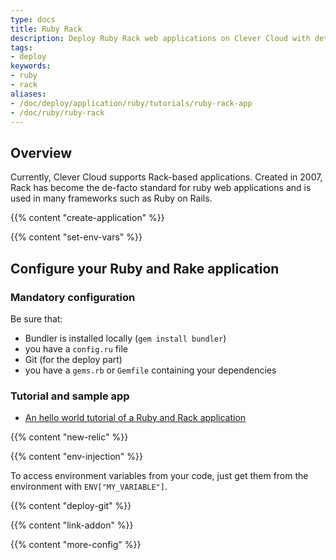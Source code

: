 ```yaml
---
type: docs
title: Ruby Rack
description: Deploy Ruby Rack web applications on Clever Cloud with detailed step-by-step tutorials and configuration examples
tags:
- deploy
keywords:
- ruby
- rack
aliases:
- /doc/deploy/application/ruby/tutorials/ruby-rack-app
- /doc/ruby/ruby-rack
---
```


## Overview

Currently, Clever Cloud supports Rack-based applications.
Created in 2007, Rack has become the de-facto standard for ruby web applications and is used in many frameworks such as Ruby on Rails.

{{% content "create-application" %}}

 {{% content "set-env-vars" %}}

## Configure your Ruby and Rake application

### Mandatory configuration

Be sure that:

* Bundler is installed locally (`gem install bundler`)
* you have a `config.ru` file
* Git (for the deploy part)
* you have a `gems.rb` or `Gemfile` containing your dependencies

### Tutorial and sample app

- [An hello world tutorial of a Ruby and Rack application](/developers/guides/ruby-rack-app-tutorial)

 {{% content "new-relic" %}}

 {{% content "env-injection" %}}

To access environment variables from your code, just get them from the environment with `ENV["MY_VARIABLE"]`.

 {{% content "deploy-git" %}}

 {{% content "link-addon" %}}

{{% content "more-config" %}}
